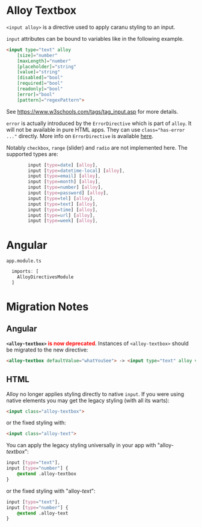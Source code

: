 # Alloy Textbox

`<input alloy>` is a directive used to apply caranu styling to an input.

`input` attributes can be bound to variables like in the following example.

```html
<input type="text" alloy
    [size]="number"
    [maxLength]="number"
    [placeholder]="string"
    [value]="string"
    [disabled]="bool"
    [required]="bool"
    [readonly]="bool"
    [error]="bool"
    [pattern]="regexPattern">
```

See https://www.w3schools.com/tags/tag_input.asp for more details.

`error` is actually introduced by the `ErrorDirective` which is part of `alloy`.  It will not be available in
pure HTML apps.  They can use `class="has-error ..."` directly.  More info on `ErrorDirective` is available [here](../directives/error.md).

Notably `checkbox`, `range` (slider) and `radio` are not implemented here.  The supported types are:

```css
        input [type=date] [alloy],
        input [type=datetime-local] [alloy],
        input [type=email] [alloy],
        input [type=month] [alloy],
        input [type=number] [alloy],
        input [type=password] [alloy],
        input [type=tel] [alloy],
        input [type=text] [alloy],
        input [type=time] [alloy],
        input [type=url] [alloy],
        input [type=week] [alloy],
```

# Angular

`app.module.ts`
```ts
  imports: [
    AlloyDirectivesModule
  ]
```

# Migration Notes

## Angular

**`<alloy-textbox>` <span style="color:red">is now deprecated**<span>.
Instances of `<alloy-textbox>` should be migrated to the new directive:

```html
<alloy-textbox defaultValue="whatYouSee"> -> <input type="text" alloy value="whatYouSee">
```

## HTML

Alloy no longer applies styling directly to native `input`.  If you were using
native elements you may get the legacy styling (with all its warts):

```html
<input class="alloy-textbox">
```

or the fixed styling with:

```html
<input class="alloy-text">
```

You can apply the legacy styling universally in your app with "alloy-*textbox*":

```css
input [type="text"],
input [type="number"] {
    @extend .alloy-textbox
}
```

or the fixed styling with "alloy-*text*":

```css
input [type="text"],
input [type="number"] {
    @extend .alloy-text
}
```
